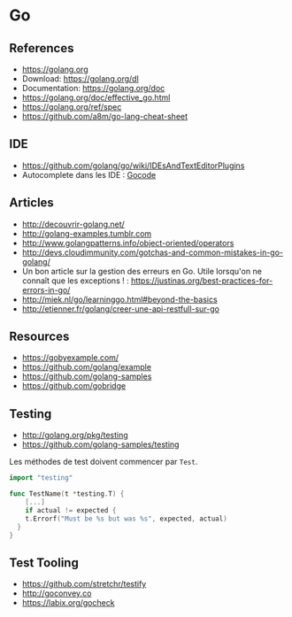 # Go

## References

- https://golang.org
- Download: https://golang.org/dl
- Documentation: https://golang.org/doc
- https://golang.org/doc/effective_go.html
- https://golang.org/ref/spec
- https://github.com/a8m/go-lang-cheat-sheet

## IDE

- https://github.com/golang/go/wiki/IDEsAndTextEditorPlugins
- Autocomplete dans les IDE : [Gocode](https://github.com/nsf/gocode)

## Articles

- http://decouvrir-golang.net/
- http://golang-examples.tumblr.com
- http://www.golangpatterns.info/object-oriented/operators
- http://devs.cloudimmunity.com/gotchas-and-common-mistakes-in-go-golang/
- Un bon article sur la gestion des erreurs en Go. Utile lorsqu'on ne connaît que les exceptions ! : https://justinas.org/best-practices-for-errors-in-go/
- http://miek.nl/go/learninggo.html#beyond-the-basics
- http://etienner.fr/golang/creer-une-api-restfull-sur-go

## Resources

- https://gobyexample.com/
- https://github.com/golang/example
- https://github.com/golang-samples
- https://github.com/gobridge

## Testing

- http://golang.org/pkg/testing
- https://github.com/golang-samples/testing

Les méthodes de test doivent commencer par `Test`.

```go
import "testing"

func TestName(t *testing.T) {
    [...]
    if actual != expected {
    t.Errorf("Must be %s but was %s", expected, actual)
  }
}
```

## Test Tooling

- https://github.com/stretchr/testify
- http://goconvey.co
- https://labix.org/gocheck


